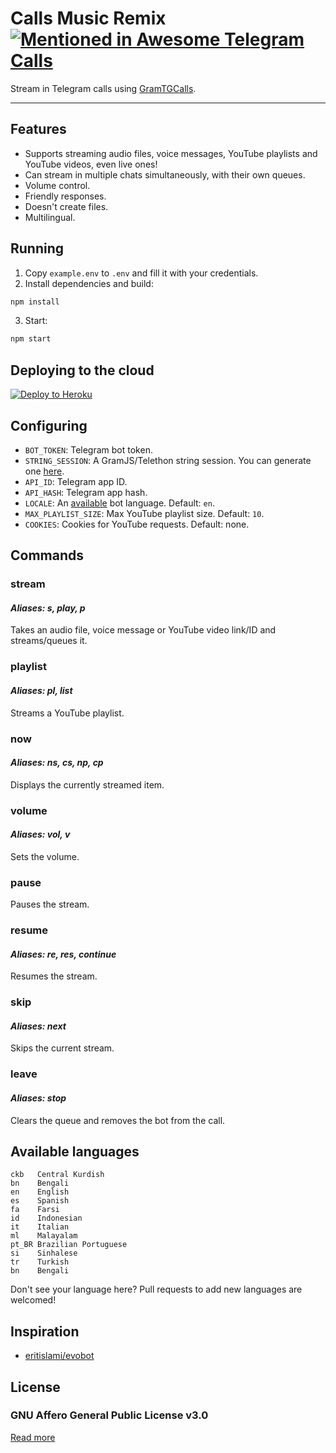 # Calls Music Remix [![Mentioned in Awesome Telegram Calls](https://awesome.re/mentioned-badge-flat.svg)](https://github.com/tgcalls/awesome-tgcalls)

Stream in Telegram calls using [GramTGCalls](https://github.com/tgcallsjs/gram-tgcalls).

---

## Features

-   Supports streaming audio files, voice messages, YouTube playlists and YouTube videos, even live ones!
-   Can stream in multiple chats simultaneously, with their own queues.
-   Volume control.
-   Friendly responses.
-   Doesn't create files.
-   Multilingual.

## Running

1. Copy `example.env` to `.env` and fill it with your credentials.
2. Install dependencies and build:

```bash
npm install
```

3. Start:

```bash
npm start
```

## Deploying to the cloud

[![Deploy to Heroku](https://www.herokucdn.com/deploy/button.svg)](https://heroku.com/deploy?template=https://github.com/callsmusic/CallsMusicRemix)

## Configuring

-   `BOT_TOKEN`: Telegram bot token.
-   `STRING_SESSION`: A GramJS/Telethon string session. You can generate one [here](https://rojserbest.github.io/bssg).
-   `API_ID`: Telegram app ID.
-   `API_HASH`: Telegram app hash.
-   `LOCALE`: An [available](#available-languages) bot language. Default: `en`.
-   `MAX_PLAYLIST_SIZE`: Max YouTube playlist size. Default: `10`.
-   `COOKIES`: Cookies for YouTube requests. Default: none.

## Commands

### stream

#### _Aliases: s, play, p_

Takes an audio file, voice message or YouTube video link/ID and streams/queues it.

### playlist

#### _Aliases: pl, list_

Streams a YouTube playlist.

### now

#### _Aliases: ns, cs, np, cp_

Displays the currently streamed item.

### volume

#### _Aliases: vol, v_

Sets the volume.

### pause

Pauses the stream.

### resume

#### _Aliases: re, res, continue_

Resumes the stream.

### skip

#### _Aliases: next_

Skips the current stream.

### leave

#### _Aliases: stop_

Clears the queue and removes the bot from the call.

## Available languages

```text
ckb   Central Kurdish
bn    Bengali
en    English
es    Spanish
fa    Farsi
id    Indonesian
it    Italian
ml    Malayalam
pt_BR Brazilian Portuguese
si    Sinhalese
tr    Turkish
bn    Bengali
```

Don't see your language here? Pull requests to add new languages are welcomed!

## Inspiration

-   [eritislami/evobot](https://github.com/eritislami/evobot)

## License

### GNU Affero General Public License v3.0

[Read more](./LICENSE)
